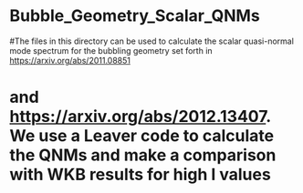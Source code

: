 # Bubble_Geometry_Scalar_QNMs
#The files in this directory can be used to calculate the scalar quasi-normal mode spectrum for the bubbling geometry set forth in https://arxiv.org/abs/2011.08851 
# and https://arxiv.org/abs/2012.13407. We use a Leaver code to calculate the QNMs and make a comparison with WKB results for high l values
